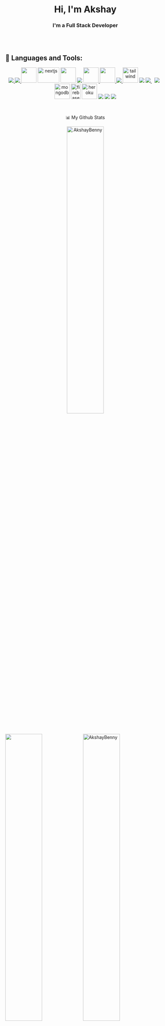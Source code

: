 <!-- <div align="center">
 <a  href="#"><img width="60%" align="center" alt="Github" src="https://user-images.githubusercontent.com/60788180/131893851-b24002a3-72be-40cf-a179-7cbdff89b087.gif" /></a>
</div> -->

<h1 align="center">Hi, I'm Akshay</h1>
<h3 align="center">I'm a Full Stack Developer</h3>

  <br>


<br>

## 🚀 Languages and Tools:<br>

<p align="center"> 
    <a href="https://reactjs.org/" target="_blank"> <img src="https://img.icons8.com/color/48/000000/react-native.png"/> </a>
    <a href="https://developer.mozilla.org/en-US/docs/Web/JavaScript" target="_blank"> <img src="https://img.icons8.com/color/48/000000/javascript.png"/> </a> <img src="https://upload.wikimedia.org/wikipedia/commons/thumb/4/4c/Typescript_logo_2020.svg/1024px-Typescript_logo_2020.svg.png" width="48" height="48"/>
 <a href="https://nextjs.org/" target="_blank"><img src="https://santhalakshminarayana.github.io/images/blog-nextjs-mdx/nextjs.jpeg" alt="nextjs" width="68" height="48"/></a>
   <img src="https://img.icons8.com/color/48/000000/html-5.png" width="48" height="48"/>

   <img src="https://img.icons8.com/color/48/000000/css3.png" /> 
  <a href="https://recoiljs.org/" target="_blank"> <img src="https://d2eip9sf3oo6c2.cloudfront.net/tags/images/000/001/298/thumb/recoil.png" width="48" height="48"/> </a> 
  <a href="https://redux.js.org/" target="_blank"> <img src="https://raw.githubusercontent.com/reduxjs/redux/master/logo/logo.png" width="48" height="48"/> </a> 
    <a href="https://getbootstrap.com" target="_blank"> <img src="https://img.icons8.com/color/48/000000/bootstrap.png"/> </a> 
    <a href="https://tailwindcss.com" target="_blank"><img src="https://upload.wikimedia.org/wikipedia/commons/thumb/d/d5/Tailwind_CSS_Logo.svg/2048px-Tailwind_CSS_Logo.svg.png" alt="tailwind" width="48" height="48"/></a>
    <a href="https://www.python.org" target="_blank"> <img src="https://img.icons8.com/color/48/000000/python.png"/></a> 
    <a style="padding-right:8px;" href="https://nodejs.org" target="_blank"> <img src="https://img.icons8.com/color/48/000000/nodejs.png"/> </a> 
     <a style="padding-right:8px;" href="https://www.mysql.com/" target="_blank"> <img src="https://img.icons8.com/fluent/50/000000/mysql-logo.png"/> </a>
    <a href="https://www.mongodb.com/" target="_blank"> <img src="https://www.vectorlogo.zone/logos/mongodb/mongodb-ar21.svg" alt="mongodb" width="48" height="48"/></a>
<img src="https://firebase.google.com/downloads/brand-guidelines/PNG/logo-vertical.png" alt="firebase" width="30" height="48"/>
 <img src="https://cdn-icons-png.flaticon.com/512/873/873120.png" alt="heroku" width="48" height="48 />"
    <a href="https://www.figma.com"  target="_blank"> <img src="https://img.icons8.com/color/48/000000/figma--v1.png"/></a>
    <a href="https://www.adobe.com/in/products/photoshop.html?sdid=SGDJMMG3&mv=search&ef_id=CjwKCAjw9uKIBhA8EiwAYPUS3JglDWdEGGA4IWvgHQ0y_bahBKP-HTaBZ97vkCC8_BZjrW81UNjjFxoCyIAQAvD_BwE:G:s&s_kwcid=AL!3085!3!444587836691!e!!g!!adobe%20photoshop!221441588!17534749028&gclid=CjwKCAjw9uKIBhA8EiwAYPUS3JglDWdEGGA4IWvgHQ0y_bahBKP-HTaBZ97vkCC8_BZjrW81UNjjFxoCyIAQAvD_BwE"><img src="https://img.icons8.com/color/48/000000/adobe-photoshop--v1.png"/></a>
    <a href="https://www.adobe.com/in/products/xd.html?sdid=12B9F15S&mv=Search&ef_id=CjwKCAjw9uKIBhA8EiwAYPUS3PiOPLgHVN-1NJA3WlQdUtlXZ8aklDp2gpCwp0-z3Mcx1LNs-QBkFRoC7nsQAvD_BwE:G:s&s_kwcid=AL!3085!3!526748867465!e!!g!!adobe%20xd!1641846448!65452677551"><img src="https://img.icons8.com/color/48/000000/adobe-xd--v1.png"/></a>
    
   
</p>


<br/>
<p align="center">📊 My Github Stats</p>
<p align="center">
<a href="https://github.com/AkshayBenny/github-readme-stats"> <img align="center" width="48%" src="https://github-readme-stats.vercel.app/api/top-langs/?username=AkshayBenny&count_private=true&theme=radical&layout=compact" alt="AkshayBenny" /></a>

</p>

  <br/>
    <a href="https://github.com/AkshayBenny/github-readme-stats"><img  align="left" width="48%" src='https://github-readme-stats.vercel.app/api?username=AkshayBenny&show_icons=true&theme=radical&count_private=true'/>
</a>
 <a href="https://github.com/AkshayBenny/github-readme-streak-stats">
    <img align="center" width="48%" src="https://github-readme-streak-stats.herokuapp.com?user=AkshayBenny&count_private=true&theme=radical" alt="AkshayBenny"/>
    </a>
  
  <br/>
<br>
<!-- <div align="center">
<img align="center" width="80%" src="https://wakatime.com/share/@7ada6100-e98d-41b5-bc53-aa23530beb19/b25b1e10-7aab-44a0-8fce-b320f8bb9950.svg" />
</div> -->

 


<!-- ![Harsh's github activity graph](https://activity-graph.herokuapp.com/graph?username=AkshayBenny&theme=dracula) -->

<br/>

-- Connect with me:
<br/>
<a href = "https://www.linkedin.com/in/akshay-benny-5346bb209/"><img src="https://img.icons8.com/fluent/48/000000/linkedin.png"/></a>
<a href = "https://www.instagram.com/akshay_benny_976/"><img src="https://img.icons8.com/fluent/48/000000/instagram-new.png"/></a>

<br/>
-- Views and Followers:
<br/>
<a href="https://github.com/Meghna-DAS/github-profile-views-counter">
    <img src="https://komarev.com/ghpvc/?username=AkshayBenny">
</a>
<a href="https://github.com/AkshayBenny?tab=followers"><img src="https://img.shields.io/github/followers/AkshayBenny?label=Followers&style=social" alt="GitHub Badge"></a>




